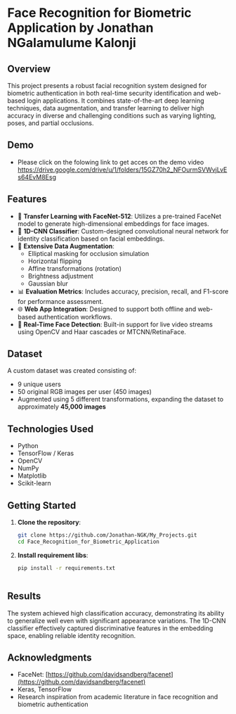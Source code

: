 # Face Recognition for Biometric Application by Jonathan NGalamulume Kalonji

## Overview

This project presents a robust facial recognition system designed for biometric authentication in both real-time security identification and web-based login applications. It combines state-of-the-art deep learning techniques, data augmentation, and transfer learning to deliver high accuracy in diverse and challenging conditions such as varying lighting, poses, and partial occlusions.

## Demo
- Please click on the folowing link to get acces on the demo video
https://drive.google.com/drive/u/1/folders/15GZ70h2_NFOurmSVWvjLvEs64EvM8Esg

## Features

- 🧠 **Transfer Learning with FaceNet-512**: Utilizes a pre-trained FaceNet model to generate high-dimensional embeddings for face images.
- 🫲 **1D-CNN Classifier**: Custom-designed convolutional neural network for identity classification based on facial embeddings.
- 🔄 **Extensive Data Augmentation**:
  - Elliptical masking for occlusion simulation
  - Horizontal flipping
  - Affine transformations (rotation)
  - Brightness adjustment
  - Gaussian blur
- 📊 **Evaluation Metrics**: Includes accuracy, precision, recall, and F1-score for performance assessment.
- 🌐 **Web App Integration**: Designed to support both offline and web-based authentication workflows.
- 🎥 **Real-Time Face Detection**: Built-in support for live video streams using OpenCV and Haar cascades or MTCNN/RetinaFace.

## Dataset

A custom dataset was created consisting of:
- 9 unique users
- 50 original RGB images per user (450 images)
- Augmented using 5 different transformations, expanding the dataset to approximately **45,000 images**

## Technologies Used

- Python
- TensorFlow / Keras
- OpenCV
- NumPy
- Matplotlib
- Scikit-learn

## Getting Started

1. **Clone the repository**:
   ```bash
   git clone https://github.com/Jonathan-NGK/My_Projects.git
   cd Face_Recognition_for_Biometric_Application
   ```

2. **Install requirement libs**:
   ```bash
   pip install -r requirements.txt
   ```


   ```

## Results

The system achieved high classification accuracy, demonstrating its ability to generalize well even with significant appearance variations. The 1D-CNN classifier effectively captured discriminative features in the embedding space, enabling reliable identity recognition.


## Acknowledgments

- FaceNet: [https://github.com/davidsandberg/facenet](https://github.com/davidsandberg/facenet)
- Keras, TensorFlow
- Research inspiration from academic literature in face recognition and biometric authentication

